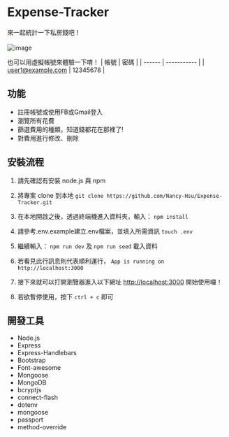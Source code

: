 # Expense-Tracker
來一起統計一下私房錢吧！
<br />
<br />
![image](https://user-images.githubusercontent.com/108853120/188142020-620c0962-4130-4bfe-8e38-ff3eb216d3f7.png)

也可以用虛擬帳號來體驗一下唷！
| 帳號 | 密碼 |
| ------ | ----------- |
| user1@example.com | 12345678 |


## 功能
- 註冊帳號或使用FB或Gmail登入
- 瀏覽所有花費
- 篩選費用的種類，知道錢都花在那裡了!
- 對費用進行修改、刪除

## 安裝流程
1. 請先確認有安裝 node.js 與 npm

2. 將專案 clone 到本地 `git clone https://github.com/Nancy-Hsu/Expense-Tracker.git`

3. 在本地開啟之後，透過終端機進入資料夾，輸入： `npm install`

4. 請參考.env.example建立.env檔案，並填入所需資訊 `touch .env`

5. 繼續輸入： `npm run dev` 及 `npm run seed` 載入資料

5. 若看見此行訊息則代表順利運行， `App is running on http://localhost:3000`

6. 接下來就可以打開瀏覽器進入以下網址 [http://localhost:3000](http://localhost:3000) 開始使用囉！

7. 若欲暫停使用，按下 `ctrl + c` 即可

## 開發工具
- Node.js 
- Express 
- Express-Handlebars 
- Bootstrap
- Font-awesome 
- Mongoose 
- MongoDB
- bcryptjs 
- connect-flash
- dotenv 
- mongoose 
- passport 
- method-override 
<br />
<br />
